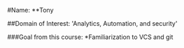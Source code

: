 #Name:
**Tony

##Domain of Interest:
'Analytics, Automation, and security'

###Goal from this course:
*Familiarization to VCS and git
